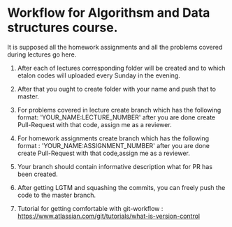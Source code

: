 # Workflow for Algorithsm and Data structures course.

It is supposed all the homework assignments and all the
problems covered during lectures go here.

1) After each of lectures corresponding folder will be created
and to which etalon codes will uploaded every Sunday in the evening.

2) After that you ought to create folder with your name and push that to master.

3) For problems covered in lecture create branch which has the following format:
'YOUR_NAME:LECTURE_NUMBER' after you are done create Pull-Request with that code,
assign me as a reviewer.

4) For homework assignments create branch which has the following format :
'YOUR_NAME:ASSIGNMENT_NUMBER' after you are done create Pull-Request with that
code,assign me as a reviewer.

5) Your branch should contain informative description what for PR has been created.

5) After getting LGTM and squashing the commits, you can freely push the code to
the master branch.

6) Tutorial for getting comfortable with git-workflow :
https://www.atlassian.com/git/tutorials/what-is-version-control
